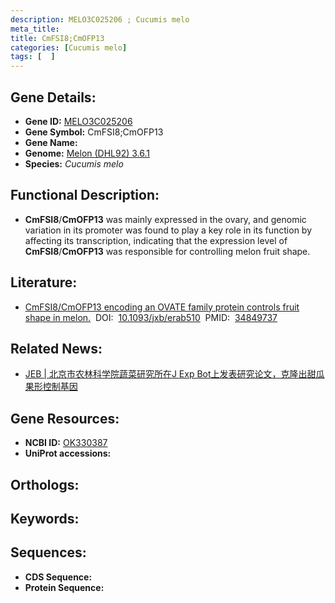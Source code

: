 ```yaml
---
description: MELO3C025206 ; Cucumis melo
meta_title:
title: CmFSI8;CmOFP13
categories: [Cucumis melo]
tags: [  ]
---
```


## Gene Details:
- **Gene ID:**	[MELO3C025206]()
- **Gene Symbol:** CmFSI8;CmOFP13
- **Gene Name:** 
- **Genome:** [Melon (DHL92) 3.6.1]()
- **Species:** *Cucumis melo*

## Functional Description:
   - **CmFSI8**/**CmOFP13** was mainly expressed in the ovary, and genomic variation in its promoter was found to play a key role in its function by affecting its transcription, indicating that the expression level of **CmFSI8**/**CmOFP13** was responsible for controlling melon fruit shape.

## Literature:
   - [CmFSI8/CmOFP13 encoding an OVATE family protein controls fruit shape in melon.]( https://academic.oup.com/jxb/article/73/5/1370/6437948)&nbsp;&nbsp;DOI:&nbsp;&nbsp;[10.1093/jxb/erab510](https://academic.oup.com/jxb/article/73/5/1370/6437948)&nbsp;&nbsp;PMID:&nbsp;&nbsp;[34849737](https://pubmed.ncbi.nlm.nih.gov/34849737/)

## Related News:
   - [JEB | 北京市农林科学院蔬菜研究所在J Exp Bot上发表研究论文，克隆出甜瓜果形控制基因](https://mp.weixin.qq.com/s?__biz=Mzg3MDEwNDEyMg==&mid=2247521406&idx=4&sn=01082ec20b28472b2b85d59190c75918&chksm=ce90392bf9e7b03d58f32a6402d66a61bbe84e70682b1e2b99801732380c116049652d83546d&scene=27#wechat_redirect)

## Gene Resources:
- **NCBI ID:** [OK330387](https://www.ncbi.nlm.nih.gov/gene/?term=OK330387)
- **UniProt accessions:** [](https://www.uniprot.org/uniprotkb//entry)

## Orthologs:


## Keywords:


## Sequences:
- **CDS Sequence:**
- **Protein Sequence:**
